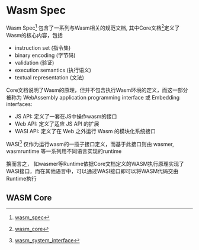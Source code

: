 # Wasm Spec

Wasm Spec[^1] 包含了一系列与Wasm相关的规范文档, 其中Core文档[^2]定义了Wasm的核心内容，包括
- instruction set (指令集)
- binary encoding (字节码)
- validation (验证)
- execution semantics (执行语义)
- textual representation (文法)

Core文档说明了Wasm的原理，但并不包含执行Wasm环境的定义，而这一部分被称为 WebAssembly application programming interface 或 Embedding interfaces:
- JS API: 定义了一套在JS中操作wasm的接口
- Web API: 定义了适应 JS API 的扩展
- WASI API: 定义了在 Web 之外运行 Wasm 的模块化系统接口

WASI[^3] 仅作为运行wasm的一揽子接口定义，而基于此接口则由 wasmer, wasmruntime 等一系列用不同语言实现的runtime

换而言之， 如wasmer等Runtime依据Core文档定义的WASM执行原理实现了WASI接口，而在其他语言中，可以通过WASI接口即可以将WASM代码交由Runtime执行

[^1]: [wasm_spec](https://webassembly.org/specs/)
[^2]: [wasm_core](https://webassembly.github.io/spec/core/intro/index.html)
[^3]: [wasm_system_interface](https://github.com/WebAssembly/WASI)

## WASM Core

